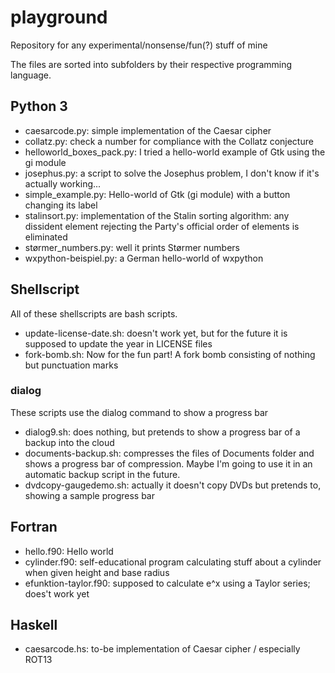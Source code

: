 # playground
Repository for any experimental/nonsense/fun(?) stuff of mine

The files are sorted into subfolders by their respective programming language.

## Python 3
- caesarcode.py: simple implementation of the Caesar cipher
- collatz.py: check a number for compliance with the Collatz conjecture
- helloworld\_boxes\_pack.py: I tried a hello-world example of Gtk using the gi module
- josephus.py: a script to solve the Josephus problem, I don't know if it's actually working...
- simple\_example.py: Hello-world of Gtk (gi module) with a button changing its label
- stalinsort.py: implementation of the Stalin sorting algorithm: any dissident element rejecting the Party's official order of elements is eliminated
- størmer\_numbers.py: well it prints Størmer numbers
- wxpython-beispiel.py: a German hello-world of wxpython

## Shellscript
All of these shellscripts are bash scripts.
- update-license-date.sh: doesn't work yet, but for the future it is supposed to update the year in LICENSE files
- fork-bomb.sh: Now for the fun part! A fork bomb consisting of nothing but punctuation marks
### dialog
These scripts use the dialog command to show a progress bar
- dialog9.sh: does nothing, but pretends to show a progress bar of a backup into the cloud
- documents-backup.sh: compresses the files of Documents folder and shows a progress bar of compression.
  Maybe I'm going to use it in an automatic backup script in the future.
- dvdcopy-gaugedemo.sh: actually it doesn't copy DVDs but pretends to, showing a sample progress bar

## Fortran
- hello.f90: Hello world
- cylinder.f90: self-educational program calculating stuff about a cylinder when given height and base radius
- efunktion-taylor.f90: supposed to calculate e^x using a Taylor series; does't work yet

## Haskell
- caesarcode.hs: to-be implementation of Caesar cipher / especially ROT13
